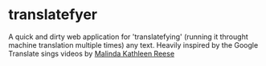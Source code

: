 # translatefyer
A quick and dirty web application for 'translatefying' (running it throught machine translation multiple times) any text. Heavily inspired by the Google Translate sings videos by [Malinda Kathleen Reese](https://www.youtube.com/channel/UCP2-S6-M9ZvlY8t7cRn4O6A)
